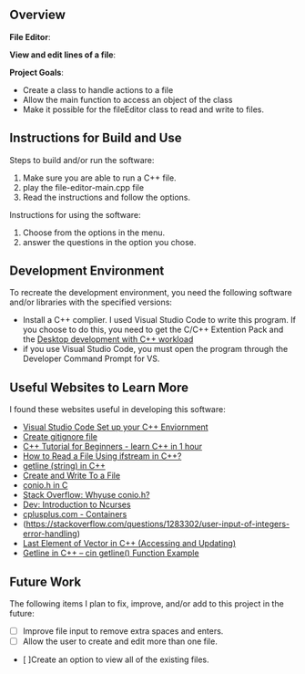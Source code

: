 ## Overview

**File Editor**:

**View and edit lines of a file**:

**Project Goals**:
- Create a class to handle actions to a file
- Allow the main function to access an object of the class
- Make it possible for the fileEditor class to read and write to files. 

## Instructions for Build and Use

Steps to build and/or run the software:

1. Make sure you are able to run a C++ file.
2. play the file-editor-main.cpp file
3. Read the instructions and follow the options.

Instructions for using the software:

1. Choose from the options in the menu. 
2. answer the questions in the option you chose. 

## Development Environment 

To recreate the development environment, you need the following software and/or libraries with the specified versions:

* Install a C++ complier. I used Visual Studio Code to write this program. If you choose to do this, you need to get the C/C++ Extention Pack and the [Desktop development with C++ workload](https://visualstudio.microsoft.com/downloads/#remote-tools-for-visual-studio-2022)
* if you use Visual Studio Code, you must open the program through the Developer Command Prompt for VS. 

## Useful Websites to Learn More

I found these websites useful in developing this software:

* [Visual Studio Code Set up your C++ Enviornment](https://code.visualstudio.com/docs/languages/cpp)
* [Create gitignore file](https://docs.github.com/en/get-started/getting-started-with-git/ignoring-files)
* [C++ Tutorial for Beginners - learn C++ in 1 hour](https://youtu.be/ZzaPdXTrSb8?si=OoYjySjhdi6EmTYs)
* [How to Read a File Using ifstream in C++? ](https://www.geeksforgeeks.org/read-file-using-ifstream-in-cpp/)
* [getline (string) in C++](https://www.geeksforgeeks.org/getline-string-c/)
* [Create and Write To a File](https://www.w3schools.com/cpp/cpp_files.asp)
* [conio.h in C](https://www.scaler.com/topics/conio-h-in-c/)
* [Stack Overflow: Whyuse conio.h?](https://stackoverflow.com/questions/59812014/why-use-conio-h)
* [Dev: Introduction to Ncurses](https://dev.to/tbhaxor/introduction-to-ncurses-part-1-1bk5)
* [cplusplus.com - Containers](https://cplusplus.com/reference/stl/)
* (https://stackoverflow.com/questions/1283302/user-input-of-integers-error-handling)
* [Last Element of Vector in C++ (Accessing and Updating)](https://www.geeksforgeeks.org/last-element-of-vector-in-cpp-accessing-and-updating/)
* [Getline in C++ – cin getline() Function Example](https://www.freecodecamp.org/news/getline-in-cpp-cin-getline-function-example/)


## Future Work

The following items I plan to fix, improve, and/or add to this project in the future:

* [ ] Improve file input to remove extra spaces and enters.
* [ ] Allow the user to create and edit more than one file.
* [ ]Create an option to view all of the existing files.
